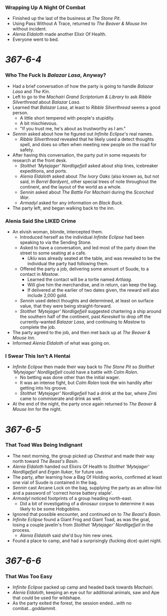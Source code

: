 ### Wrapping Up A Night Of Combat

* Finished up the last of the business at *The Stone Pit*.
* Using Pass Without A Trace, returned to *The Beaver & Mouse Inn* without incident.
* *Alenia Eldaloth* made another Elixir Of Health.
* Everyone went to bed.

# *367-6-4*

### Who The Fuck Is *Balazar Lasa*, Anyway?

* Had a brief conversation of how the party is going to handle *Balazar Lasa* and *The Kin*.
* Left to go to the *Machairi Grand Scriptorium & Library* to ask *Ribble Silverthread* about *Balazar Lasa*.
* Learned that *Balazar Lasa*, at least to *Ribble Silverthread* seems a good person.
  * A little short tempered with people's stupidity.
  * A bit mischievous.
  * "If you trust me, he's about as trustworthy as I am."
* *Sennin* asked about how he figured out *Infinite Eclipse*'s real names.
  * *Ribble Silverthread* revealed that he likely used a detect thoughts spell, and does so often when meeting new people on the road for safety.
* After having this conversation, the party put in some requests for research at the front desk.
  * *Stolthet 'Mytejager' Nordligefjell* asked about ship lines, icebreaker expeditions, and ports.
  * *Alenia Eldaloth* asked about *The Ivory Oaks* (also known as, but not said, *In Berrel Bardyen*), other special trees of note throughout the continent, and the layout of the world as a whole.
  * *Sennin* asked about *The Battle For Machairi* during the *Scorched War*.
  * *Armadyl* asked for any information on *Black Buck*.
* The party left, and began walking back to the inn.

### Alenia Said She LIKED Crime

* An elvish woman, blonde, intercepted them.
  * Introduced herself as the individual *Infinite Eclipse* had been speaking to via the Sending Stone.
  * Asked to have a conversation, and led most of the party down the street to some seating at a cafe.
    * *Uklu* was already seated at the table, and was revealed to be the individual the party had following them.
  * Offered the party a job, delivering some amount of Suude, to a contact in *Mastow*.
    * Learned the contact will be a tortle named *Artlaag*.
    * Will give him the merchandise, and in return, can keep the bag.
    * If delivered at the earlier of two dates given, the reward will also include 2,000 gold.
  * *Sennin* used detect thoughts and determined, at least on surface value, that they were being straight-forward.
  * *Stolthet 'Mytejager' Nordligefjell* suggested chartering a ship around the southern half of the continent, past *Kereskell* to drop off the currently-wanted *Balazar Lasa*, and continuing to *Mastow* to complete the job.
* The party agreed to the job, and then met back up at *The Beaver & Mouse Inn*.
* Informed *Alenia Eldaloth* of what was going on.

### I Swear This Isn't A Hentai

* *Infinite Eclipse* then made their way back to *The Stone Pit* so *Stolthet 'Mytejager' Nordligefjell* could have a battle with *Colm Rolen*.
  * No betting was done other than the initial wager.
  * It was an intense fight, but *Colm Rolen* took the win handily after getting into his groove.
  * *Stolthet 'Mytejager' Nordligefjell* had a drink at the bar, where *Zimi* came to commiserate and drink as well.
* At the end of the night, the party once again returned to *The Beaver & Mouse Inn* for the night.

# *367-6-5*

### That Toad Was Being Indignant

* The next morning, the group picked up *Chestnut* and made their way north toward *The Beast's Basin*.
* *Alenia Eldaloth* handed out Elixirs Of Health to *Stolthet 'Mytejager' Nordligefjell* and *Ergan Ilukar*, for future use.
* The party, after learning how a Bag Of Holding works, confirmed at least one vial of Suude is contained in the bag.
* *Sennin* cast Arcane Lock on the bag, supplying the party as an allow-list and a password of 'correct horse battery staple'.
* *Armadyl* noticed footprints of a group heading north-east.
  * Did a bit of investigating of a dinosaur corpse to determine it was likely to be some Hobgoblins.
* Ignored that possible encounter, and continued on to *The Beast's Basin*.
* *Infinite Eclipse* found a Giant Frog and Giant Toad, as was the goal, losing a couple javelin's from *Stolthet 'Mytejager' Nordligefjell* in the process.
  * *Alenia Eldaloth* said she'd buy him new ones.
* Found a place to camp, and had a surprisingly (fucking dice) quiet night.

# *367-6-6*

### That Was Too Easy

* *Infinite Eclipse* packed up camp and headed back towards *Machairi*.
* *Alenia Eldaloth*, keeping an eye out for additional animals, saw and Ape that could be used for wildshape.
* As the party exited the forest, the session ended...with no combat...goddammit.
